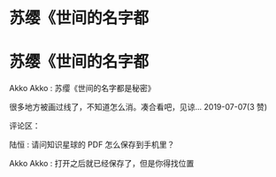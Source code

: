 # 苏缨《世间的名字都

# 苏缨《世间的名字都

Akko Akko : 苏缨《世间的名字都是秘密》

很多地方被画过线了，不知道怎么消。凑合看吧，见谅... 2019-07-07(3 赞)

评论区：

陆恒 : 请问知识星球的 PDF 怎么保存到手机里？

Akko Akko : 打开之后就已经保存了，但是你得找位置